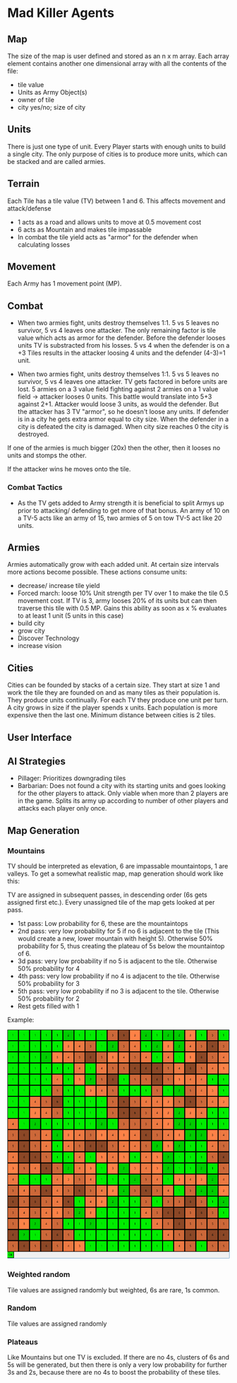 # Mad Killer Agents

## Map

The size of the map is user defined and stored as an n x m array. Each array element contains another one dimensional array with all the contents of the file:

*  tile value
*  Units as Army Object(s)
*  owner of tile
*  city yes/no; size of city
	
## Units

There is just one type of unit. Every Player starts with enough units to build a single city. The only purpose of cities is to produce more units, which can be stacked and are called armies. 
	
## Terrain

Each Tile has a tile value (TV) between 1 and 6. This affects movement and attack/defense

*  1 acts as a road and allows units to move at 0.5 movement cost
*  6 acts as Mountain and makes tile impassable
*  In combat the tile yield acts as "armor" for the defender when calculating losses

## Movement

Each Army has 1 movement point (MP).

## Combat

* When two armies fight, units destroy themselves 1:1. 5 vs 5 leaves no survivor, 5 vs 4 leaves one attacker. The only remaining factor is tile value which acts as armor for the defender. Before the defender looses units TV is substracted from his losses. 5 vs 4 when the defender is on a +3 Tiles results in the attacker loosing 4 units and the defender (4-3)=1 unit. 


* When two armies fight, units destroy themselves 1:1. 5 vs 5 leaves no survivor, 5 vs 4 leaves one attacker. TV gets factored in before units are lost. 5 armies on a 3 value field fighting against 2 armies on a 1 value field -> attacker looses 0 units. This battle would translate into 5+3 against 2+1. Attacker would loose 3 units, as would the defender. But the attacker has 3 TV "armor", so he doesn't loose any units. If defender is in a city he gets extra armor equal to city size. When the defender in a city is defeated the city is damaged. When city size reaches 0 the city is destroyed.

If one of the armies is much bigger (20x) then the other, then it looses no units and stomps the other. 

If the attacker wins he moves onto the tile.

### Combat Tactics

* As the TV gets added to Army strength it is beneficial to split Armys up prior to attacking/ defending to get more of that bonus. An army of 10 on a TV-5 acts like an army of 15, two armies of 5 on tow TV-5 act like 20 units.

## Armies

Armies automatically grow with each added unit.
At certain size intervals more actions become possible. These actions consume units:

*  decrease/ increase tile yield
*  Forced march: loose 10% Unit strength per TV over 1 to make the tile 0.5 movement cost. 
   If TV is 3, army looses 20% of its units but can then traverse this tile with 0.5 MP. Gains this ability as soon as x % evaluates to at least 1 unit (5 units in this case)
*  build city
*  grow city
*  Discover Technology
*  increase vision 
	
## Cities

Cities can be founded by stacks of a certain size. They start at size 1 and work the tile they are founded on and as many tiles as their population is. They produce units continually. For each TV they produce one unit per turn. A city grows in size if the player spends x units. Each population is more expensive then the last one. Minimum distance between cities is 2 tiles. 

## User Interface


## AI Strategies

* Pillager: Prioritizes downgrading tiles
* Barbarian: Does not found a city with its starting units and goes looking for the other players to attack.  Only viable when more than 2 players are in the game. Splits its army up according to number of other players and attacks each player only once.

## Map Generation

### Mountains

TV should be interpreted as elevation, 6 are impassable mountaintops, 1 are valleys. To get a somewhat realistic map, map generation should work like this:

TV are assigned in subsequent passes, in descending order (6s gets assigned first etc.). Every unassigned tile of the map gets looked at per pass.
* 1st pass: Low probability for 6, these are the mountaintops
* 2nd pass: very low probability for 5 if no 6 is adjacent to the tile (This would create a new, lower mountain with height 5). Otherwise 50% probability for 5, thus creating the plateau of 5s below the mountaintop of 6.
* 3d pass: very low probability if no 5 is adjacent to the tile. Otherwise 50% probability for 4 
* 4th pass: very low probability if no 4 is adjacent to the tile. Otherwise 50% probability for 3
* 5th pass: very low probability if no 3 is adjacent to the tile. Otherwise 50% probability for 2
* Rest gets filled with 1

Example:

![Map](src/ExampleMap/ExampleMap.png?raw=true)

### Weighted random

Tile values are assigned randomly but weighted, 6s are rare, 1s common. 

### Random

Tile values are assigned randomly

### Plateaus

Like Mountains but one TV is excluded. If there are no 4s, clusters of 6s and 5s will be generated, but then there is only a very low probability for further 3s and 2s, because there are no 4s to boost the probability of these tiles. 





 










	